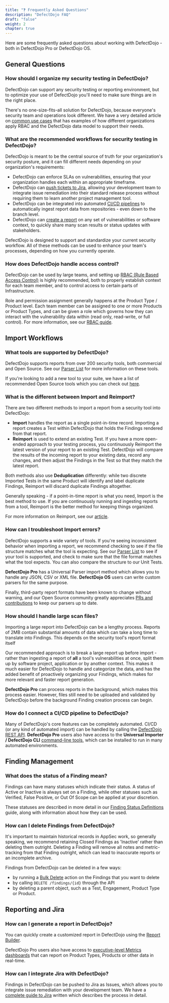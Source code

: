 ```yaml
---
title: "❓ Frequently Asked Questions"
description: "DefectDojo FAQ"
draft: "false"
weight: 2
chapter: true
---
```


Here are some frequently asked questions about working with DefectDojo - both in DefectDojo Pro or DefectDojo OS.

## General Questions

### How should I organize my security testing in DefectDojo?

DefectDojo can support any security testing or reporting environment, but to optimize your use of DefectDojo you'll need to make sure things are in the right place.

There's no one-size-fits-all solution for DefectDojo, because everyone's security team and operations look different.  We have a very detailed article on [common use cases](/en/about_defectdojo/examples_of_use/) that has examples of how different organizations apply RBAC and the DefectDojo data model to support their needs.

### What are the recommended workflows for security testing in DefectDojo?

DefectDojo is meant to be the central source of truth for your organization's security posture, and it can fill different needs depending on your organization's requirements:

- DefectDojo can enforce SLAs on vulnerabilities, ensuring that your organization handles each within an appropriate timeframe.
- DefectDojo can [push tickets to Jira](/en/share_your_findings/jira_guide/), allowing your development team to integrate issue remediation into their standard release process without requiring them to learn another project management tool.
- DefectDojo can be integrated into automated [CI/CD pipelines](/en/connecting_your_tools/import_scan_files/api_pipeline_modelling/) to automatically ingest report data from repositories - even down to the branch level.
- DefectDojo can [create a report](/en/share_your_findings/pro_reports/using_the_report_builder/) on any set of vulnerabilities or software context, to quickly share many scan results or status updates with stakeholders.

DefectDojo is designed to support and standardize your current security workflow.  All of these methods can be used to enhance your team's processes, depending on how you currently operate.

### How does DefectDojo handle access control?

DefectDojo can be used by large teams, and setting up [RBAC (Rule Based Access Control)](/en/customize_dojo/user_management/about_perms_and_roles/) is highly recommended, both to properly establish context for each team member, and to control access to certain parts of Infrastructure.

Role and permission assignment generally happens at the Product Type / Product level.  Each team member can be assigned to one or more Products or Product Types, and can be given a role which governs how they can interact with the vulnerability data within (read only, read-write, or full control).  For more information, see our [RBAC guide](/en/customize_dojo/user_management/about_perms_and_roles/).

## Import Workflows

### What tools are supported by DefectDojo?

DefectDojo supports reports from over 200 security tools, both commercial and Open Source.  See our [Parser List](/en/connecting_your_tools/parsers/) for more information on these tools.

If you're looking to add a new tool to your suite, we have a list of recommended Open Source tools which you can check out [here](https://defectdojo.com/blog/announcing-the-defectdojo-open-source-security-awards).

### What is the different between Import and Reimport?

There are two different methods to import a report from a security tool into DefectDojo:

- **Import** handles the report as a single point-in-time record.  Importing a report creates a Test within DefectDojo that holds the Findings rendered from that report.
- **Reimport** is used to extend an existing Test.  If you have a more open-ended approach to your testing process, you continuously Reimport the latest version of your report to an existing Test.  DefectDojo will compare the results of the incoming report to your existing data, record any changes, and then adjust the Findings in the Test so that they match the latest report.

Both methods also use **Deduplication** differently: while two discrete Imported Tests in the same Product will identify and label duplicate Findings, Reimport will discard duplicate Findings altogether.

Generally speaking - if a point-in-time report is what you need, Import is the best method to use.  If you are continuously running and ingesting reports from a tool, Reimport is the better method for keeping things organized.

For more information on Reimport, see our [article](/en/connecting_your_tools/import_scan_files/using_reimport/).

### How can I troubleshoot Import errors?

DefectDojo supports a wide variety of tools.  If you're seeing inconsistent behavior when importing a report, we recommend checking to see if the file structure matches what the tool is expecting.  See our [Parser List](/en/connecting_your_tools/parsers/) to see if your tool is supported, and check to make sure that the file format matches what the tool expects.  You can also compare the structure to our Unit Tests.

**DefectDojo Pro** has a Universal Parser import method which allows you to handle any JSON, CSV or XML file.  **DefectDojo OS** users can write custom parsers for the same purpose.

Finally, third-party report formats have been known to change without warning, and our Open Source community greatly appreciates [PRs and contributions](/en/open_source/contributing/how-to-write-a-parser/) to keep our parsers up to date.

### How should I handle large scan files?

Importing a large report into DefectDojo can be a lengthy process.  Reports of 2MB contain substantial amounts of data which can take a long time to translate into Findings.  This depends on the security tool's report format itself

Our recommended approach is to break a large report up before import - rather than ingesting a report of **all** a tool's vulnerabilities at once, split them up by software project, application or by another context.  This makes it much easier for DefectDojo to handle and categorize the data, and has the added benefit of proactively organizing your Findings, which makes for more relevant and faster report generation.

**DefectDojo Pro** can process reports in the background, which makes this process easier.  However, files still need to be uploaded and validated by DefectDojo before the background Finding creation process can begin.

### How do I connect a CI/CD pipeline to DefectDojo?

Many of DefectDojo's core features can be completely automated.  CI/CD (or any kind of automated import) can be handled by calling the [DefectDojo REST API](/en/connecting_your_tools/import_scan_files/api_pipeline_modelling/).  **DefectDojo Pro** users also have access to the **Universal Importer / DefectDojo CLI** [command-line tools](/en/connecting_your_tools/external_tools/), which can be installed to run in many automated environments.

## Finding Management

### What does the status of a Finding mean?

Findings can have many statuses which indicate their status.  A status of Active or Inactive is always set on a Finding, while other statuses such as Verified, False Positive, or Out Of Scope can be applied at your discretion.

These statuses are described in more detail in our [Finding Status Definitions](/en/working_with_findings/findings_workflows/finding_status_definitions/) guide, along with information about how they can be used.

### How can I delete Findings from DefectDojo?

It's important to maintain historical records in AppSec work, so generally speaking, we recommend retaining Closed Findings as 'Inactive' rather than deleting them outright.  Deleting a Finding will remove all notes and metric-tracking from that Finding outright, which can lead to inaccurate reports or an incomplete archive.

Findings from DefectDojo can be deleted in a few ways:
- by running a [Bulk Delete](/en/working_with_findings/findings_workflows/editing_findings/#bulk-delete-findings) action on the Findings that you want to delete
- by calling `DELETE /findings/{id}` through the API
- by deleting a parent object, such as a Test, Engagement, Product Type or Product.

## Reporting and Jira

### How can I generate a report in DefectDojo?

You can quickly create a customized report in DefectDojo using the [Report Builder](/en/share_your_findings/pro_reports/using_the_report_builder/).

DefectDojo Pro users also have access to [executive-level Metrics dashboards](/en/about_defectdojo/ui_pro_vs_os/#new-dashboards) that can report on Product Types, Products or other data in real-time.

### How can I integrate Jira with DefectDojo?

Findings in DefectDojo can be pushed to Jira as Issues, which allows you to integrate issue remediation with your development team.  We have a [complete guide to Jira](/en/share_your_findings/jira_guide/) written which describes the process in detail.
